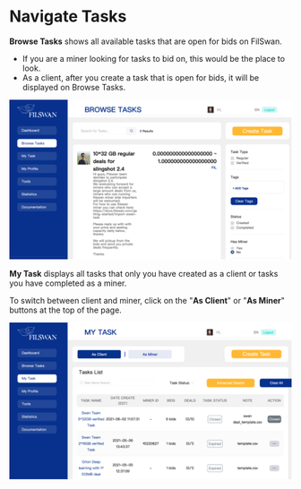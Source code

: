 # Navigate Tasks

**Browse Tasks** shows all available tasks that are open for bids on FilSwan.

* If you are a miner looking for tasks to bid on, this would be the place to look.
* As a client, after you create a task that is open for bids, it will be displayed on Browse Tasks.

![Example of a task that is open for bids on Browse Tasks](<../../../.gitbook/assets/image (6) (1).png>)

**My Task** displays all tasks that only you have created as a client or tasks you have completed as a miner.

To switch between client and miner, click on the "**As Client**" or "**As Miner**" buttons at the top of the page.

![Example of previous tasks created as a client](<../../../.gitbook/assets/image (7).png>)
